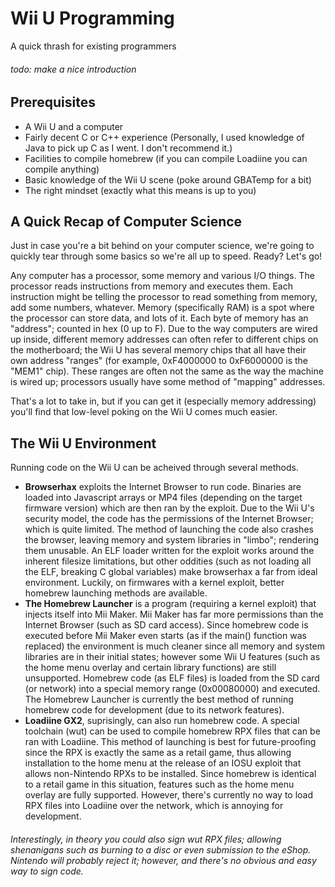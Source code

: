 # Wii U Programming
A quick thrash for existing programmers

###### todo: make a nice introduction

## Prerequisites
 - A Wii U and a computer
 - Fairly decent C or C++ experience (Personally, I used knowledge of Java to pick up C as I went. I don't recommend it.)
 - Facilities to compile homebrew (if you can compile Loadiine you can compile anything)
 - Basic knowledge of the Wii U scene (poke around GBATemp for a bit)
 - The right mindset (exactly what this means is up to you)

## A Quick Recap of Computer Science
Just in case you're a bit behind on your computer science, we're going to quickly tear through some basics so we're all up to speed. Ready? Let's go!

Any computer has a processor, some memory and various I/O things. The processor reads instructions from memory and executes them. Each instruction might be telling the processor to read something from memory, add some numbers, whatever. Memory (specifically RAM) is a spot where the processor can store data, and lots of it. Each byte of memory has an "address"; counted in hex (0 up to F). Due to the way computers are wired up inside, different memory addresses can often refer to different chips on the motherboard; the Wii U has several memory chips that all have their own address "ranges" (for example, 0xF4000000 to 0xF6000000 is the "MEM1" chip). These ranges are often not the same as the way the machine is wired up; processors usually have some method of "mapping" addresses.

That's a lot to take in, but if you can get it (especially memory addressing) you'll find that low-level poking on the Wii U comes much easier.

## The Wii U Environment
Running code on the Wii U can be acheived through several methods.
 - **Browserhax** exploits the Internet Browser to run code. Binaries are loaded into Javascript arrays or MP4 files (depending on the target firmware version) which are then ran by the exploit. Due to the Wii U's security model, the code has the permissions of the Internet Browser; which is quite limited. The method of launching the code also crashes the browser, leaving memory and system libraries in "limbo"; rendering them unusable. An ELF loader written for the exploit works around the inherent filesize limitations, but other oddities (such as not loading all the ELF, breaking C global variables) make browserhax a far from ideal environment. Luckily, on firmwares with a kernel exploit, better homebrew launching methods are available.
 - **The Homebrew Launcher** is a program (requiring a kernel exploit) that injects itself into Mii Maker. Mii Maker has far more permissions than the Internet Browser (such as SD card access). Since homebrew code is executed before Mii Maker even starts (as if the main() function was replaced) the environment is much cleaner since all memory and system libraries are in their initial states; however some Wii U features (such as the home menu overlay and certain library functions) are still unsupported. Homebrew code (as ELF files) is loaded from the SD card (or network) into a special memory range (0x00080000) and executed. The Homebrew Launcher is currently the best method of running homebrew code for development (due to its network features).
 - **Loadiine GX2**, suprisingly, can also run homebrew code. A special toolchain (wut) can be used to compile homebrew RPX files that can be ran with Loadiine. This method of launching is best for future-proofing since the RPX is exactly the same as a retail game, thus allowing installation to the home menu at the release of an IOSU exploit that allows non-Nintendo RPXs to be installed. Since homebrew is identical to a retail game in this situation, features such as the home menu overlay are fully supported. However, there's currently no way to load RPX files into Loadiine over the network, which is annoying for development.
 
 ###### Interestingly, in theory you could also sign wut RPX files; allowing shenanigans such as burning to a disc or even submission to the eShop. Nintendo will probably reject it; however, and there's no obvious and easy way to sign code.
 
 